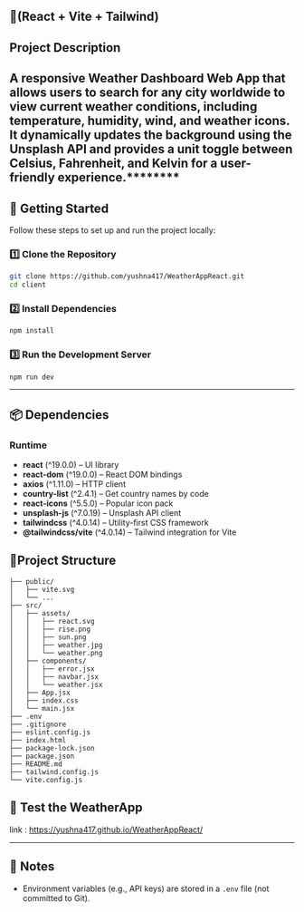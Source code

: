 

## 🎴(React + Vite + Tailwind)

## Project Description

**A responsive Weather Dashboard Web App that allows users to search for any city worldwide to view current weather conditions, including temperature, humidity, wind, and weather icons. It dynamically updates the background using the Unsplash API and provides a unit toggle between Celsius, Fahrenheit, and Kelvin for a user-friendly experience.**********
---

## 🚀 Getting Started

Follow these steps to set up and run the project locally:


### 1️⃣ Clone the Repository
```bash
git clone https://github.com/yushna417/WeatherAppReact.git
cd client
````

### 2️⃣ Install Dependencies

```bash
npm install
```

### 3️⃣ Run the Development Server

```bash
npm run dev
```



---

## 📦 Dependencies

### Runtime

* **react** (^19.0.0) – UI library
* **react-dom** (^19.0.0) – React DOM bindings
* **axios** (^1.11.0) – HTTP client
* **country-list** (^2.4.1) – Get country names by code
* **react-icons** (^5.5.0) – Popular icon pack
* **unsplash-js** (^7.0.19) – Unsplash API client
* **tailwindcss** (^4.0.14) – Utility-first CSS framework
* **@tailwindcss/vite** (^4.0.14) – Tailwind integration for Vite

## 👜Project Structure
```
├── public/
│   ├── vite.svg
│   └── ...
├── src/
│   ├── assets/
│   │   ├── react.svg
│   │   ├── rise.png
│   │   ├── sun.png
│   │   ├── weather.jpg
│   │   └── weather.png
│   ├── components/
│   │   ├── error.jsx
│   │   ├── navbar.jsx
│   │   └── weather.jsx
│   ├── App.jsx
│   ├── index.css
│   └── main.jsx
├── .env
├── .gitignore
├── eslint.config.js
├── index.html
├── package-lock.json
├── package.json
├── README.md
├── tailwind.config.js
└── vite.config.js
```

## 🧪 Test the WeatherApp
link : https://yushna417.github.io/WeatherAppReact/

---

## 📝 Notes

* Environment variables (e.g., API keys) are stored in a `.env` file (not committed to Git).


